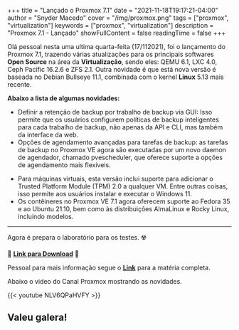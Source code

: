 +++
title = "Lançado o Proxmox 7.1"
date = "2021-11-18T19:17:21-04:00"
author = "Snyder Macedo"
cover = "/img/proxmox.png"
tags = ["proxmox", "virtualization"]
keywords = ["proxmox", "virtualization"]
description = "Proxmox 7.1 - Lançado"
showFullContent = false
readingTime = false
+++

Olá pessoal nesta uma ultima quarta-feita (17/112021), foi o lançamento do Proxmox 7.1, trazendo várias atualizações para os principais softwares **Open Source** na área da **Virtualização**, sendo eles: QEMU 6.1, LXC 4.0, Ceph Pacific 16.2.6 e ZFS 2.1.
Outra novidade é que está nova versão é baseada no Debian Bullseye 11.1, combinada com o kernel **Linux** 5.13 mais recente.

**Abaixo a lista de algumas novidades:**

* Definir a retenção de backup por trabalho de backup via GUI: Isso permite que os usuários configurem políticas de backup inteligentes para cada trabalho de backup, não apenas da API e CLI, mas também da interface da web.
* Opções de agendamento avançadas para tarefas de backup: as tarefas de backup no Proxmox VE agora são executadas por um novo daemon de agendador, chamado pvescheduler, que oferece suporte a opções de agendamento mais flexíveis.
- Para máquinas virtuais, esta versão inclui suporte para adicionar o Trusted Platform Module (TPM) 2.0 a qualquer VM. Entre outras coisas, isso permite aos usuários instalar e executar o Windows 11.
- Os contêineres no Proxmox VE 7.1 agora oferecem suporte ao Fedora 35 e ao Ubuntu 21.10, bem como às distribuições AlmaLinux e Rocky Linux, incluindo modelos.

---

Agora é prepara o laboratório para os testes. ☢️

💾 **[Link para Download](https://www.proxmox.com/en/downloads/item/proxmox-ve-7-1-iso-installer)** 💾

Pessoal para mais informação segue o **[Link](https://www.proxmox.com/en/news/press-releases/proxmox-virtual-environment-7-1-released)** para a matéria completa.

Abaixo o video do Canal Proxmox mostrando as novidades.

{{< youtube NLV6QPaHVFY >}}

Valeu galera!
-
